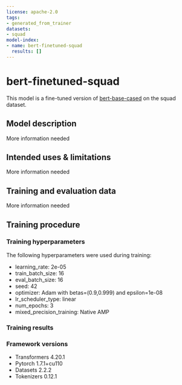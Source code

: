 ```yaml
---
license: apache-2.0
tags:
- generated_from_trainer
datasets:
- squad
model-index:
- name: bert-finetuned-squad
  results: []
---
```


<!-- This model card has been generated automatically according to the information the Trainer had access to. You
should probably proofread and complete it, then remove this comment. -->

# bert-finetuned-squad

This model is a fine-tuned version of [bert-base-cased](https://huggingface.co/bert-base-cased) on the squad dataset.

## Model description

More information needed

## Intended uses & limitations

More information needed

## Training and evaluation data

More information needed

## Training procedure

### Training hyperparameters

The following hyperparameters were used during training:
- learning_rate: 2e-05
- train_batch_size: 16
- eval_batch_size: 16
- seed: 42
- optimizer: Adam with betas=(0.9,0.999) and epsilon=1e-08
- lr_scheduler_type: linear
- num_epochs: 3
- mixed_precision_training: Native AMP

### Training results



### Framework versions

- Transformers 4.20.1
- Pytorch 1.7.1+cu110
- Datasets 2.2.2
- Tokenizers 0.12.1
